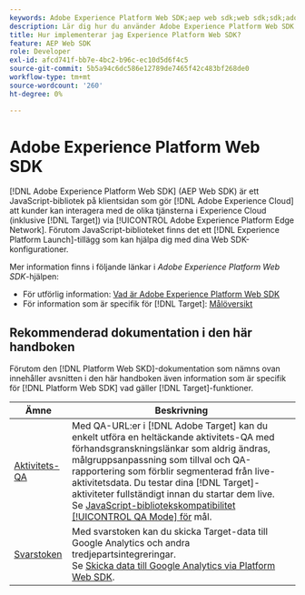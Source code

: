 ```yaml
---
keywords: Adobe Experience Platform Web SDK;aep web sdk;web sdk;sdk;adobe experience cloud;platform edge network;adobe experience platform edge network;edge network;aep edge network
description: Lär dig hur du använder Adobe Experience Platform Web SDK för att interagera med de olika tjänsterna i Adobe Experience Cloud via AEP Edge Network.
title: Hur implementerar jag Experience Platform Web SDK?
feature: AEP Web SDK
role: Developer
exl-id: afcd741f-bb7e-4bc2-b96c-ec10d5d6f4c5
source-git-commit: 5b5a94c6dc586e12789de7465f42c483bf268de0
workflow-type: tm+mt
source-wordcount: '260'
ht-degree: 0%

---
```


# Adobe Experience Platform Web SDK

[!DNL Adobe Experience Platform Web SDK] (AEP Web SDK) är ett JavaScript-bibliotek på klientsidan som gör  [!DNL Adobe Experience Cloud] att kunder kan interagera med de olika tjänsterna i Experience Cloud (inklusive  [!DNL Target]) via  [!UICONTROL Adobe Experience Platform Edge Network]. Förutom JavaScript-biblioteket finns det ett [!DNL Experience Platform Launch]-tillägg som kan hjälpa dig med dina Web SDK-konfigurationer.

Mer information finns i följande länkar i *Adobe Experience Platform Web SDK*-hjälpen:

* För utförlig information: [Vad är Adobe Experience Platform Web SDK](https://experienceleague.adobe.com/docs/experience-platform/edge/home.html)
* För information som är specifik för [!DNL Target]: [Målöversikt](https://experienceleague.adobe.com/docs/experience-platform/edge/personalization/adobe-target/target-overview.html)

## Rekommenderad dokumentation i den här handboken

Förutom den [!DNL Platform Web SKD]-dokumentation som nämns ovan innehåller avsnitten i den här handboken även information som är specifik för [!DNL Platform Web SDK] vad gäller [!DNL Target]-funktioner.

| Ämne | Beskrivning |
| --- | --- |
| [Aktivitets-QA](/help/c-activities/c-activity-qa/activity-qa.md) | Med QA-URL:er i [!DNL Adobe Target] kan du enkelt utföra en heltäckande aktivitets-QA med förhandsgranskningslänkar som aldrig ändras, målgruppsanpassning som tillval och QA-rapportering som förblir segmenterad från live-aktivitetsdata. Du testar dina [!DNL Target]-aktiviteter fullständigt innan du startar dem live.<br>Se  [JavaScript-bibliotekskompatibilitet  [!UICONTROL QA Mode] för](/help/c-activities/c-activity-qa/activity-qa.md#compatibility) mål. |
| [Svarstoken](/help/administrating-target/response-tokens.md) | Med svarstoken kan du skicka Target-data till Google Analytics och andra tredjepartsintegreringar.<br>Se  [Skicka data till Google Analytics via Platform Web SDK](/help/administrating-target/response-tokens.md#platform-web-sdk). |

